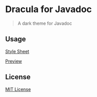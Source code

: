 # Dracula for Javadoc

> A dark theme for Javadoc

## Usage

[Style Sheet](https://raw.githubusercontent.com/allanim/dracula-javadoc/master/dracula-javadoc8.css)

[Preview](https://allanim.github.io/dracula-javadoc/jdk8/index.html)

## License

[MIT License](./LICENSE)
